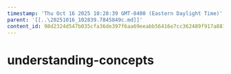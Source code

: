 ```yaml
---
timestamp: 'Thu Oct 16 2025 10:28:39 GMT-0400 (Eastern Daylight Time)'
parent: '[[..\20251016_102839.7845849c.md]]'
content_id: 98d2324d547b035cfa36de397f6aa69eeabb56416e7cc362489f917a8812119f
---
```


# understanding-concepts
